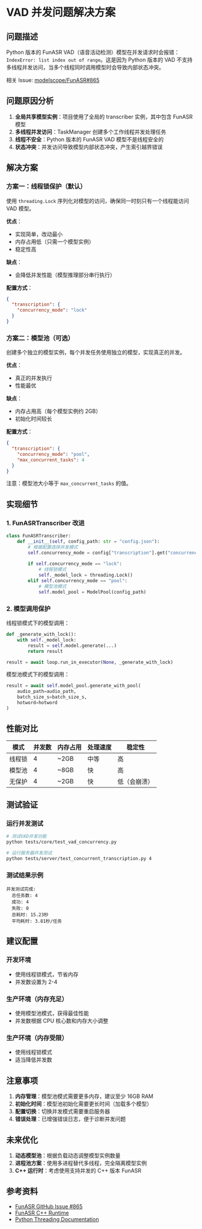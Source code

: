 # VAD 并发问题解决方案

## 问题描述

Python 版本的 FunASR VAD（语音活动检测）模型在并发请求时会报错：`IndexError: list index out of range`。这是因为 Python 版本的 VAD 不支持多线程并发访问，当多个线程同时调用模型时会导致内部状态冲突。

相关 Issue: [modelscope/FunASR#865](https://github.com/modelscope/FunASR/issues/865)

## 问题原因分析

1. **全局共享模型实例**：项目使用了全局的 transcriber 实例，其中包含 FunASR 模型
2. **多线程并发访问**：TaskManager 创建多个工作线程并发处理任务
3. **线程不安全**：Python 版本的 FunASR VAD 模型不是线程安全的
4. **状态冲突**：并发访问导致模型内部状态冲突，产生索引越界错误

## 解决方案

### 方案一：线程锁保护（默认）

使用 `threading.Lock` 序列化对模型的访问，确保同一时刻只有一个线程能访问 VAD 模型。

**优点**：
- 实现简单，改动最小
- 内存占用低（只需一个模型实例）
- 稳定性高

**缺点**：
- 会降低并发性能（模型推理部分串行执行）

**配置方式**：
```json
{
  "transcription": {
    "concurrency_mode": "lock"
  }
}
```

### 方案二：模型池（可选）

创建多个独立的模型实例，每个并发任务使用独立的模型，实现真正的并发。

**优点**：
- 真正的并发执行
- 性能最优

**缺点**：
- 内存占用高（每个模型实例约 2GB）
- 初始化时间较长

**配置方式**：
```json
{
  "transcription": {
    "concurrency_mode": "pool",
    "max_concurrent_tasks": 4
  }
}
```

注意：模型池大小等于 `max_concurrent_tasks` 的值。

## 实现细节

### 1. FunASRTranscriber 改进

```python
class FunASRTranscriber:
    def __init__(self, config_path: str = "config.json"):
        # 根据配置选择并发模式
        self.concurrency_mode = config["transcription"].get("concurrency_mode", "lock")
        
        if self.concurrency_mode == "lock":
            # 线程锁模式
            self._model_lock = threading.Lock()
        elif self.concurrency_mode == "pool":
            # 模型池模式
            self.model_pool = ModelPool(config_path)
```

### 2. 模型调用保护

线程锁模式下的模型调用：
```python
def _generate_with_lock():
    with self._model_lock:
        result = self.model.generate(...)
        return result

result = await loop.run_in_executor(None, _generate_with_lock)
```

模型池模式下的模型调用：
```python
result = await self.model_pool.generate_with_pool(
    audio_path=audio_path,
    batch_size_s=batch_size_s,
    hotword=hotword
)
```

## 性能对比

| 模式 | 并发数 | 内存占用 | 处理速度 | 稳定性 |
|------|--------|----------|----------|--------|
| 线程锁 | 4 | ~2GB | 中等 | 高 |
| 模型池 | 4 | ~8GB | 快 | 高 |
| 无保护 | 4 | ~2GB | 快 | 低（会崩溃）|

## 测试验证

### 运行并发测试

```bash
# 测试VAD并发功能
python tests/core/test_vad_concurrency.py

# 运行服务器并发测试
python tests/server/test_concurrent_transcription.py 4
```

### 测试结果示例

```
并发测试完成:
  总任务数: 4
  成功: 4
  失败: 0
  总耗时: 15.23秒
  平均耗时: 3.81秒/任务
```

## 建议配置

### 开发环境
- 使用线程锁模式，节省内存
- 并发数设置为 2-4

### 生产环境（内存充足）
- 使用模型池模式，获得最佳性能
- 并发数根据 CPU 核心数和内存大小调整

### 生产环境（内存受限）
- 使用线程锁模式
- 适当降低并发数

## 注意事项

1. **内存管理**：模型池模式需要更多内存，建议至少 16GB RAM
2. **初始化时间**：模型池初始化需要更长时间（加载多个模型）
3. **配置切换**：切换并发模式需要重启服务器
4. **错误处理**：已增强错误日志，便于诊断并发问题

## 未来优化

1. **动态模型池**：根据负载动态调整模型实例数量
2. **进程池方案**：使用多进程替代多线程，完全隔离模型实例
3. **C++ 运行时**：考虑使用支持并发的 C++ 版本 FunASR

## 参考资料

- [FunASR GitHub Issue #865](https://github.com/modelscope/FunASR/issues/865)
- [FunASR C++ Runtime](https://github.com/modelscope/FunASR/tree/main/runtime)
- [Python Threading Documentation](https://docs.python.org/3/library/threading.html)